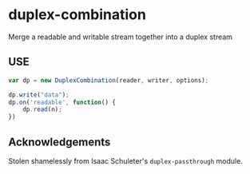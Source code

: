 # duplex-combination

Merge a readable and writable stream together into a duplex stream

## USE

```javascript
var dp = new DuplexCombination(reader, writer, options);

dp.write("data");
dp.on('readable', function() {
    dp.read(n);
})
```

## Acknowledgements

Stolen shamelessly from Isaac Schuleter's `duplex-passthrough` module.
